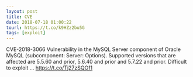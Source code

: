 ```yaml
---
layout: post
title: CVE
date: 2018-07-18 01:00:22
tourl: https://t.co/k9HZz2bu5G
tags: [exploit]
---
```

CVE-2018-3066 Vulnerability in the MySQL Server component of Oracle MySQL (subcomponent: Server: Options). Supported versions that are affected are 5.5.60 and prior, 5.6.40 and prior and 5.7.22 and prior. Difficult to exploit ... https://t.co/Tj27zSQOf1